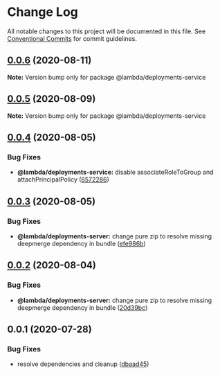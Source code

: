 # Change Log

All notable changes to this project will be documented in this file.
See [Conventional Commits](https://conventionalcommits.org) for commit guidelines.

## [0.0.6](https://git-codecommit.us-west-2.amazonaws.com/v1/repos/Deathstar/compare/@lambda/deployments-service@0.0.5...@lambda/deployments-service@0.0.6) (2020-08-11)

**Note:** Version bump only for package @lambda/deployments-service





## [0.0.5](https://git-codecommit.us-west-2.amazonaws.com/v1/repos/Deathstar/compare/@lambda/deployments-service@0.0.4...@lambda/deployments-service@0.0.5) (2020-08-09)

**Note:** Version bump only for package @lambda/deployments-service





## [0.0.4](https://git-codecommit.us-west-2.amazonaws.com/v1/repos/Deathstar/compare/@lambda/deployments-service@0.0.3...@lambda/deployments-service@0.0.4) (2020-08-05)


### Bug Fixes

* **@lambda/deployments-service:** disable associateRoleToGroup and attachPrincipalPolicy ([6572286](https://git-codecommit.us-west-2.amazonaws.com/v1/repos/Deathstar/commits/6572286b571b3bbabc49be08cbb04e719a823792))





## [0.0.3](https://git-codecommit.us-west-2.amazonaws.com/v1/repos/Deathstar/compare/@lambda/deployments-service@0.0.1...@lambda/deployments-service@0.0.3) (2020-08-05)


### Bug Fixes

* **@lambda/deployments-server:** change pure zip to resolve missing deepmerge dependency in bundle ([efe986b](https://git-codecommit.us-west-2.amazonaws.com/v1/repos/Deathstar/commits/efe986b71fa3f543677193e96213fa9a9f772675))





## [0.0.2](https://git-codecommit.us-west-2.amazonaws.com/v1/repos/Deathstar/compare/@lambda/deployments-service@0.0.1...@lambda/deployments-service@0.0.2) (2020-08-04)


### Bug Fixes

* **@lambda/deployments-server:** change pure zip to resolve missing deepmerge dependency in bundle ([20d39bc](https://git-codecommit.us-west-2.amazonaws.com/v1/repos/Deathstar/commits/20d39bc6c432d2441d2f6fe204ae9b017eba5563))





## 0.0.1 (2020-07-28)


### Bug Fixes

* resolve dependencies and cleanup ([dbaad45](https://git-codecommit.us-west-2.amazonaws.com/v1/repos/Deathstar/commits/dbaad4561a93bfaf50b7246fd5a048912059df4f))
